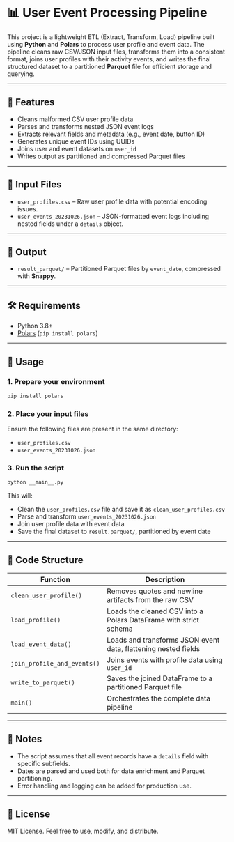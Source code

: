 # 📊 User Event Processing Pipeline

This project is a lightweight ETL (Extract, Transform, Load) pipeline built using **Python** and **Polars** to process user profile and event data. The pipeline cleans raw CSV/JSON input files, transforms them into a consistent format, joins user profiles with their activity events, and writes the final structured dataset to a partitioned **Parquet** file for efficient storage and querying.

---

## 🚀 Features

- Cleans malformed CSV user profile data
- Parses and transforms nested JSON event logs
- Extracts relevant fields and metadata (e.g., event date, button ID)
- Generates unique event IDs using UUIDs
- Joins user and event datasets on `user_id`
- Writes output as partitioned and compressed Parquet files

---

## 📁 Input Files

- `user_profiles.csv` – Raw user profile data with potential encoding issues.
- `user_events_20231026.json` – JSON-formatted event logs including nested fields under a `details` object.

---

## 🧱 Output

- `result_parquet/` – Partitioned Parquet files by `event_date`, compressed with **Snappy**.

---

## 🛠 Requirements

- Python 3.8+
- [Polars](https://pola.rs/) (`pip install polars`)
  
---

## 🧪 Usage

### 1. Prepare your environment

```bash
pip install polars
```
### 2. Place your input files

Ensure the following files are present in the same directory:

- `user_profiles.csv`
- `user_events_20231026.json`

### 3. Run the script
```bash
python __main__.py
```
This will:

- Clean the `user_profiles.csv` file and save it as `clean_user_profiles.csv`
- Parse and transform `user_events_20231026.json`
- Join user profile data with event data
- Save the final dataset to `result.parquet/`, partitioned by event date

---
## 📂 Code Structure

| Function | Description |
|---------|-------------|
| `clean_user_profile()` | Removes quotes and newline artifacts from the raw CSV |
| `load_profile()` | Loads the cleaned CSV into a Polars DataFrame with strict schema |
| `load_event_data()` | Loads and transforms JSON event data, flattening nested fields |
| `join_profile_and_events()` | Joins events with profile data using `user_id` |
| `write_to_parquet()` | Saves the joined DataFrame to a partitioned Parquet file |
| `main()` | Orchestrates the complete data pipeline |

---

## 📌 Notes

- The script assumes that all event records have a `details` field with specific subfields.
- Dates are parsed and used both for data enrichment and Parquet partitioning.
- Error handling and logging can be added for production use.

---

## 📃 License

MIT License. Feel free to use, modify, and distribute.
